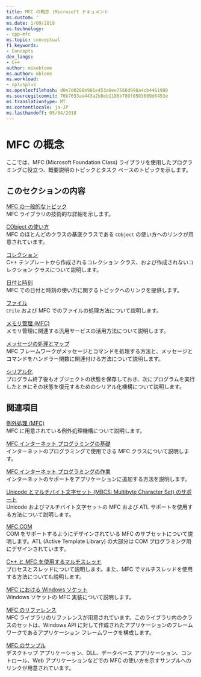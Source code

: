 ```yaml
---
title: MFC の概念 |Microsoft ドキュメント
ms.custom: ''
ms.date: 1/09/2018
ms.technology:
- cpp-mfc
ms.topic: conceptual
f1_keywords:
- Concepts
dev_langs:
- C++
author: mikeblome
ms.author: mblome
ms.workload:
- cplusplus
ms.openlocfilehash: d0e7d0208e901e453a0ee7566d998a4cb4461980
ms.sourcegitcommit: 76b7653ae443a2b8eb1186b789f8503609d6453e
ms.translationtype: MT
ms.contentlocale: ja-JP
ms.lasthandoff: 05/04/2018
---
```

# <a name="mfc-concepts"></a>MFC の概念

ここでは、MFC (Microsoft Foundation Class) ライブラリを使用したプログラミングに役立つ、概要説明のトピックとタスク ベースのトピックを示します。

## <a name="in-this-section"></a>このセクションの内容

[MFC の一般的なトピック](../mfc/general-mfc-topics.md)  
MFC ライブラリの技術的な詳細を示します。

[CObject の使い方](../mfc/using-cobject.md)  
MFC のほとんどのクラスの基底クラスである `CObject` の使い方へのリンクが用意されています。

[コレクション](../mfc/collections.md)  
C++ テンプレートから作成されるコレクション クラス、および作成されないコレクション クラスについて説明します。

[日付と時刻](../atl-mfc-shared/date-and-time.md)  
MFC での日付と時刻の使い方に関するトピックへのリンクを提供します。

[ファイル](../mfc/files-in-mfc.md)  
`CFile` および MFC でのファイルの処理方法について説明します。

[メモリ管理 (MFC)](../mfc/memory-management.md)  
メモリ管理に関連する汎用サービスの活用方法について説明します。

[メッセージの処理とマップ](../mfc/message-handling-and-mapping.md)  
MFC フレームワークがメッセージとコマンドを処理する方法と、メッセージとコマンドをハンドラー関数に関連付ける方法について説明します。

[シリアル化](../mfc/serialization-in-mfc.md)  
プログラム終了後もオブジェクトの状態を保存しておき、次にプログラムを実行したときにその状態を復元するためのシリアル化機構について説明します。

## <a name="related-sections"></a>関連項目

[例外処理 (MFC)](../mfc/exception-handling-in-mfc.md)  
MFC に用意されている例外処理機構について説明します。

[MFC インターネット プログラミングの基礎](../mfc/mfc-internet-programming-basics.md)  
インターネットのプログラミングで使用できる MFC クラスについて説明します。

[MFC インターネット プログラミングの作業](../mfc/mfc-internet-programming-tasks.md)  
インターネットのサポートをアプリケーションに追加する方法を説明します。

[Unicode とマルチバイト文字セット (MBCS: Multibyte Character Set) のサポート](../atl-mfc-shared/unicode-and-multibyte-character-set-mbcs-support.md)  
Unicode およびマルチバイト文字セットの MFC および ATL サポートを使用する方法について説明します。

[MFC COM](../mfc/mfc-com.md)  
COM をサポートするようにデザインされている MFC のサブセットについて説明します。ATL (Active Template Library) の大部分は COM プログラミング用にデザインされています。

[C++ と MFC を使用するマルチスレッド](../parallel/multithreading-with-cpp-and-mfc.md)  
プロセスとスレッドについて説明します。また、MFC でマルチスレッドを使用する方法についても説明します。

[MFC における Windows ソケット](../mfc/windows-sockets.md)  
Windows ソケットの MFC 実装について説明します。

[MFC のリファレンス](../mfc/mfc-desktop-applications.md)  
MFC ライブラリのリファレンスが用意されています。このライブラリ内のクラスのセットは、Windows API に対して作成されたアプリケーションのフレームワークであるアプリケーション フレームワークを構成します。

[MFC のサンプル](../visual-cpp-samples.md)  
デスクトップ アプリケーション、DLL、データベース アプリケーション、コントロール、Web アプリケーションなどでの MFC の使い方を示すサンプルへのリンクが用意されています。
